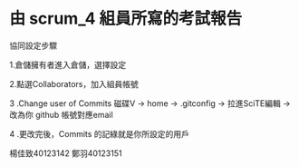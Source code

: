 # 由 scrum_4 組員所寫的考試報告
協同設定步驟

1.倉儲擁有者進入倉儲，選擇設定


2.點選Collaborators，加入組員帳號


3 .Change user of Commits 磁碟V -> home -> .gitconfig -> 拉進SciTE編輯 -> 改為你 github 帳號對應email

4 .更改完後，Commits 的記綠就是你所設定的用戶

楊佳致40123142 鄭羽40123151
